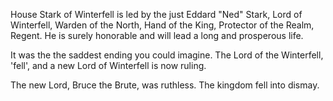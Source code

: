 House Stark of Winterfell is led by the just Eddard "Ned" Stark, Lord of
Winterfell, Warden of the North, Hand of the King, Protector of the Realm,
Regent.  He is surely honorable and will lead a long and prosperous life.

It was the the saddest ending you could imagine. The Lord of the Winterfell, 'fell', and a new Lord of Winterfell is now ruling.

The new Lord, Bruce the Brute, was ruthless. The kingdom fell into dismay.
